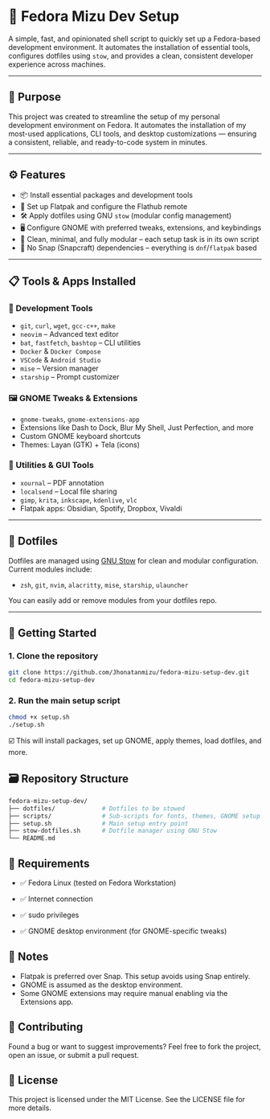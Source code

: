 # 🐧 Fedora Mizu Dev Setup

A simple, fast, and opinionated shell script to quickly set up a Fedora-based development environment. It automates the installation of essential tools, configures dotfiles using `stow`, and provides a clean, consistent developer experience across machines.

---

## 🎯 Purpose

This project was created to streamline the setup of my personal development environment on Fedora. It automates the installation of my most-used applications, CLI tools, and desktop customizations — ensuring a consistent, reliable, and ready-to-code system in minutes.

---

## ⚙️ Features

- 📦 Install essential packages and development tools
- 🧰 Set up Flatpak and configure the Flathub remote
- 🛠️ Apply dotfiles using GNU `stow` (modular config management)
- 🖥️ Configure GNOME with preferred tweaks, extensions, and keybindings
- 🧼 Clean, minimal, and fully modular – each setup task is in its own script
- 🚫 No Snap (Snapcraft) dependencies – everything is `dnf`/`flatpak` based

---

## 📋 Tools & Apps Installed

### 🧩 Development Tools

- `git`, `curl`, `wget`, `gcc-c++`, `make`
- `neovim` – Advanced text editor
- `bat`, `fastfetch`, `bashtop` – CLI utilities
- `Docker` & `Docker Compose`
- `VSCode` & `Android Studio`
- `mise` – Version manager
- `starship` – Prompt customizer

### 🖼️ GNOME Tweaks & Extensions

- `gnome-tweaks`, `gnome-extensions-app`
- Extensions like Dash to Dock, Blur My Shell, Just Perfection, and more
- Custom GNOME keyboard shortcuts
- Themes: Layan (GTK) + Tela (icons)

### 📁 Utilities & GUI Tools

- `xournal` – PDF annotation
- `localsend` – Local file sharing
- `gimp`, `krita`, `inkscape`, `kdenlive`, `vlc`
- Flatpak apps: Obsidian, Spotify, Dropbox, Vivaldi

---

## 🧩 Dotfiles

Dotfiles are managed using [GNU Stow](https://www.gnu.org/software/stow/) for clean and modular configuration. Current modules include:

- `zsh`, `git`, `nvim`, `alacritty`, `mise`, `starship`, `ulauncher`

You can easily add or remove modules from your dotfiles repo.

---

## 🚀 Getting Started

### 1. Clone the repository

```bash
git clone https://github.com/Jhonatanmizu/fedora-mizu-setup-dev.git
cd fedora-mizu-setup-dev
```

### 2. Run the main setup script

```bash
chmod +x setup.sh
./setup.sh
```

☑️ This will install packages, set up GNOME, apply themes, load dotfiles, and more.

## 🗃️ Repository Structure

```bash
fedora-mizu-setup-dev/
├── dotfiles/             # Dotfiles to be stowed
├── scripts/              # Sub-scripts for fonts, themes, GNOME setup
├── setup.sh              # Main setup entry point
├── stow-dotfiles.sh      # Dotfile manager using GNU Stow
└── README.md
```

## 🧠 Requirements

- ✅ Fedora Linux (tested on Fedora Workstation)

- ✅ Internet connection

- ✅ sudo privileges

- ✅ GNOME desktop environment (for GNOME-specific tweaks)

## 📝 Notes

- Flatpak is preferred over Snap. This setup avoids using Snap entirely.
- GNOME is assumed as the desktop environment.
- Some GNOME extensions may require manual enabling via the Extensions app.

## 🤝 Contributing

Found a bug or want to suggest improvements? Feel free to fork the project, open an issue, or submit a pull request.

## 📄 License

This project is licensed under the MIT License. See the LICENSE file for more details.
